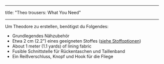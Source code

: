 - - -
title: "Theo trousers: What You Need"
- - -

Um Theodore zu erstellen, benötigst du Folgendes:

- Grundlegendes Nähzubehör
- Etwa 2 cm (2.2") eines geeigneten Stoffes ([siehe Stoffoptionen](/docs/patterns/theo/fabric))
- About 1 meter (1.1 yards) of lining fabric
- Fusible Schnittstelle für Rückentaschen und Taillenband
- Ein Reißverschluss, Knopf und Hook für die Fliege
